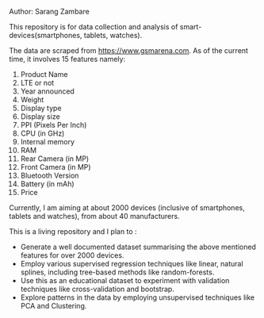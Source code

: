 Author: Sarang Zambare

This repository is for data collection and analysis of smart-devices(smartphones, tablets, watches).

The data are scraped from https://www.gsmarena.com. As of the current time, it involves 15 features namely:

1. Product Name
2. LTE or not
3. Year announced
4. Weight
5. Display type
6. Display size
7. PPI (Pixels Per Inch)
8. CPU (in GHz)
9. Internal memory
10. RAM
11. Rear Camera (in MP)
12. Front Camera (in MP)
13. Bluetooth Version
14. Battery (in mAh)
15. Price

Currently, I am aiming at about 2000 devices (inclusive of smartphones, tablets and watches), from about 40 manufacturers.

This is a living repository and I plan to :

- Generate a well documented dataset summarising the above mentioned features for over 2000 devices.
- Employ various supervised regression techniques like linear, natural splines, including tree-based methods like random-forests.
- Use this as an educational dataset to experiment with validation techniques like cross-validation and bootstrap.
- Explore patterns in the data by employing unsupervised techniques like PCA and Clustering.
